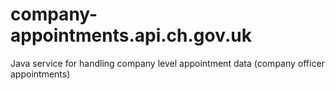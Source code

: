 # company-appointments.api.ch.gov.uk
Java service for handling company level appointment data (company officer appointments)
